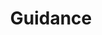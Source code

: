 ---
title: "Guidance"
permalink: /spells/guidance/
tags:
  - Spell
available_for:
  - Cleric
  - Druid
level: "Cantrip"
school: "Divination"
range: "Touch"
comp:
  - V
  - S
duration: "Up to 1 minute"
concentration: true
description: |
  You touch one willing creature. Once before the spell ends, the target can roll a d4 and add the number rolled to one ability check of its choice. It can roll the die before or after making the ability check. The spell then ends.
excerpt: "You touch one willing creature."
source: "Basic Rules"
---
